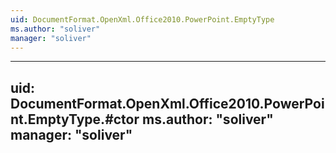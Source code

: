```yaml
---
uid: DocumentFormat.OpenXml.Office2010.PowerPoint.EmptyType
ms.author: "soliver"
manager: "soliver"
---
```


---
uid: DocumentFormat.OpenXml.Office2010.PowerPoint.EmptyType.#ctor
ms.author: "soliver"
manager: "soliver"
---
